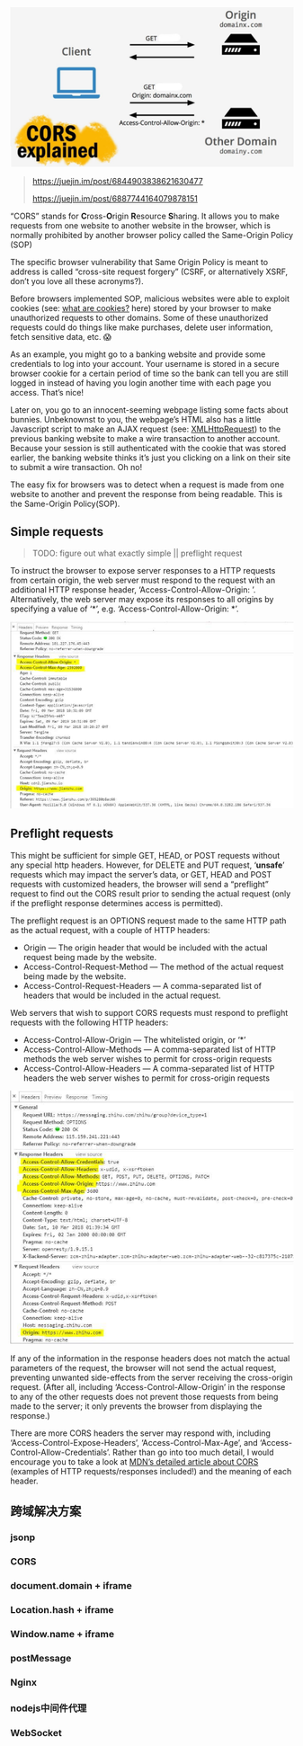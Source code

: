![](../../resource/CORS.jpg)

> https://juejin.im/post/6844903838621630477
>
> https://juejin.im/post/6887744164079878151

“CORS” stands for **C**ross-**O**rigin **R**esource **S**haring. It allows you to make requests from one website to another website in the browser, which is normally prohibited by another browser policy called the Same-Origin Policy (SOP)

The specific browser vulnerability that Same Origin Policy is meant to address is called “cross-site request forgery” (CSRF, or alternatively XSRF, don’t you love all these acronyms?).

Before browsers implemented SOP, malicious websites were able to exploit cookies (see: [what are cookies?](http://www.pctools.com/security-news/what-are-browser-cookies/) here) stored by your browser to make unauthorized requests to other domains. Some of these unauthorized requests could do things like make purchases, delete user information, fetch sensitive data, etc. 😱

As an example, you might go to a banking website and provide some credentials to log into your account. Your username is stored in a secure browser cookie for a certain period of time so the bank can tell you are still logged in instead of having you login another time with each page you access. That’s nice!

Later on, you go to an innocent-seeming webpage listing some facts about bunnies. Unbeknownst to you, the webpage’s HTML also has a little Javascript script to make an AJAX request (see: [XMLHttpRequest](https://developer.mozilla.org/en-US/docs/Web/API/XMLHttpRequest)) to the previous banking website to make a wire transaction to another account. Because your session is still authenticated with the cookie that was stored earlier, the banking website thinks it’s just you clicking on a link on their site to submit a wire transaction. Oh no!

The easy fix for browsers was to detect when a request is made from one website to another and prevent the response from being readable. This is the Same-Origin Policy(SOP).

## Simple requests

> TODO: figure out what exactly simple || preflight request

To instruct the browser to expose server responses to a HTTP requests from certain origin, the web server must respond to the request with an additional HTTP response header, ‘Access-Control-Allow-Origin: <origin>’. Alternatively, the web server may expose its responses to all origins by specifying a value of ‘*’, e.g. ‘Access-Control-Allow-Origin: *’.

![](../../resource/simple_request.png)

## Preflight requests

This might be sufficient for simple GET, HEAD, or POST requests without any special http headers. However, for DELETE and PUT request, ‘**unsafe**’ requests which may impact the server’s data, or GET, HEAD and POST requests with customized headers, the browser will send a “preflight” request to find out the CORS result prior to sending the actual request (only if the preflight response determines access is permitted).

The preflight request is an OPTIONS request made to the same HTTP path as the actual request, with a couple of HTTP headers:

- Origin — The origin header that would be included with the actual request being made by the website.
- Access-Control-Request-Method — The method of the actual request being made by the website.
- Access-Control-Request-Headers — A comma-separated list of headers that would be included in the actual request.

Web servers that wish to support CORS requests must respond to preflight requests with the following HTTP headers:

- Access-Control-Allow-Origin — The whitelisted origin, or ‘*’
- Access-Control-Allow-Methods — A comma-separated list of HTTP methods the web server wishes to permit for cross-origin requests
- Access-Control-Allow-Headers — A comma-separated list of HTTP headers the web server wishes to permit for cross-origin requests

![](../../resource/preflight_request.jpg)

If any of the information in the response headers does not match the actual parameters of the request, the browser will not send the actual request, preventing unwanted side-effects from the server receiving the cross-origin request. (After all, including ‘Access-Control-Allow-Origin’ in the response to any of the other requests does not prevent those requests from being made to the server; it only prevents the browser from displaying the response.)

There are more CORS headers the server may respond with, including ‘Access-Control-Expose-Headers’, ‘Access-Control-Max-Age’, and ‘Access-Control-Allow-Credentials’. Rather than go into too much detail, I would encourage you to take a look at [MDN’s detailed article about CORS](https://developer.mozilla.org/en-US/docs/Web/HTTP/Access_control_CORS) (examples of HTTP requests/responses included!) and the meaning of each header.

## 跨域解决方案

### jsonp

### CORS

### document.domain + iframe

### Location.hash + iframe

### Window.name + iframe

### postMessage

### Nginx

### nodejs中间件代理

### WebSocket
